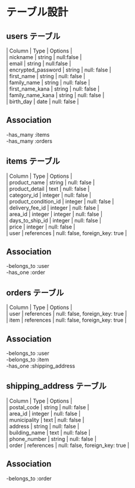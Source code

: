 # テーブル設計

## users テーブル

| Column             | Type   | Options     |  
| nickname           | string | null:false  |  
| email              | string | null:false  |  
| encrypted_password | string | null: false |  
| first_name         | string | null: false |  
| family_name        | string | null: false |  
| first_name_kana    | string | null: false |  
| family_name_kana   | string | null: false |  
| birth_day          | date   | null: false |  

## Association  

-has_many :items  
-has_many :orders  

## items テーブル  

| Column               | Type       | Options                        |  
| product_name         | string     | null: false                    |  
| product_detail       | text       | null: false                    |  
| category_id          | integer    | null: false                    |  
| product_condition_id | integer    | null: false                    |  
| delivery_fee_id      | integer    | null: false                    |  
| area_id | integer    | integer    | null: false                    |  
| days_to_ship_id      | integer    | null: false                    |  
| price                | integer    | null: false                    |  
| user                 | references | null: false, foreign_key: true |  

## Association  

-belongs_to :user  
-has_one :order  

## orders テーブル  

| Column | Type       | Options                        |  
| user   | references | null: false, foreign_key: true |  
| item   | references | null: false, foreign_key: true |  

## Association  

-belongs_to :user  
-belongs_to :item  
-has_one :shipping_address  

## shipping_address テーブル  

| Column        | Type       | Options                        |  
| postal_code   | string     | null: false                    |  
| area_id       | integer    | null: false                    |  
| municipality  | text       | null: false                    |  
| address       | string     | null: false                    |  
| building_name | text       | null: false                    |  
| phone_number  | string     | null: false                    |  
| order         | references | null: false, foreign_key: true |  

## Association  

-belongs_to :order  

